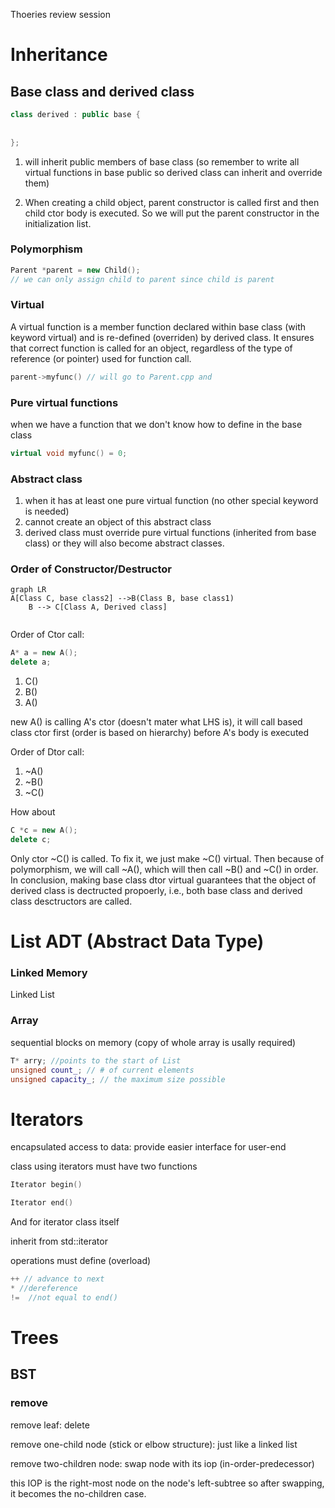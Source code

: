 Thoeries review session

# Inheritance

## Base class and derived class

```c++
class derived : public base {
    
   
};
```

1. will inherit public members of base class (so remember to write all virtual functions in base public so derived class can inherit and override them)

2. When creating a child object, parent constructor is called first and then child ctor body is executed. So we will put the parent constructor in the initialization list.



### Polymorphism

```c++
Parent *parent = new Child();
// we can only assign child to parent since child is parent
```

### Virtual

A virtual function is a member function declared within base class (with keyword virtual) and is re-defined (overriden) by derived class. It ensures that correct function is called for an object, regardless of the type of reference (or pointer) used for function call.

```c++
parent->myfunc() // will go to Parent.cpp and 
```



### Pure virtual functions

when we have a function that we don't know how to define in the base class

```c++
virtual void myfunc() = 0;
```



### Abstract class

1. when it has at least one pure virtual function (no other special keyword is needed)
2. cannot create an object of this abstract class
3. derived class must override pure virtual functions (inherited from base class) or they will also become abstract classes. 



### Order of Constructor/Destructor



```mermaid
graph LR
A[Class C, base class2] -->B(Class B, base class1)
    B --> C[Class A, Derived class]
  
```

Order of Ctor call:

```c++
A* a = new A();
delete a;
```

1. C()
2. B()
3. A()

new A() is calling A's ctor (doesn't mater what LHS is), it will call based class ctor first (order is based on hierarchy) before A's body is executed

Order of Dtor call:

1. ~A()
2. ~B()
3. ~C()



How about

```c++
C *c = new A();
delete c;
```

Only ctor ~C() is called. To fix it, we just make ~C() virtual. Then because of polymorphism, we will call ~A(), which will then call ~B() and ~C() in order. In conclusion, making base class dtor virtual guarantees that the object of derived class is dectructed propoerly, i.e., both base class and derived class desctructors are called. 



# List ADT (Abstract Data Type)

### Linked Memory

Linked List

### Array

sequential blocks on memory (copy of whole array is usally required)

```c++
T* arry; //points to the start of List
unsigned count_; // # of current elements
unsigned capacity_; // the maximum size possible
```



# Iterators

encapsulated access to data: provide easier interface for user-end



class using iterators must have two functions

```c++
Iterator begin()

Iterator end()  
```

And for iterator class itself

inherit from std::iterator

operations must define (overload)

```c++
++ // advance to next
* //dereference
!=  //not equal to end()
```



# Trees

## BST

### remove

remove leaf: delete 

remove one-child node (stick or elbow structure): just like a linked list

remove two-children node:	swap node with its iop (in-order-predecessor) 

this IOP is the right-most node on the node's left-subtree so after swapping, it becomes the no-children case. 

